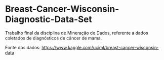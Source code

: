 # Breast-Cancer-Wisconsin-Diagnostic-Data-Set
Trabalho final da disciplina de Mineração de Dados, referente a dados coletados de diagnósticos de câncer de mama.

Fonte dos dados:
https://www.kaggle.com/uciml/breast-cancer-wisconsin-data
